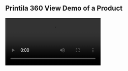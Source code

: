 ## Printila 360 View Demo of a Product

<video controls>
  <source src="./views/video.mp4" type="video/mp4">
  Your browser does not support the video tag.
</video>
